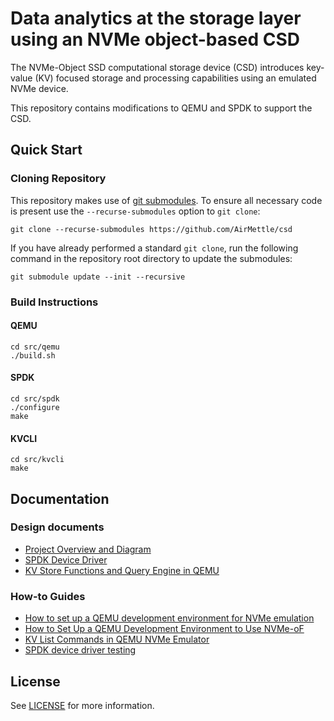 # Data analytics at the storage layer using an NVMe object-based CSD

The NVMe-Object SSD computational storage device (CSD) introduces key-value (KV) focused storage and processing capabilities using an emulated NVMe device.

This repository contains modifications to QEMU and SPDK to support the CSD.

## Quick Start

### Cloning Repository

This repository makes use of [git submodules](https://git-scm.com/book/en/v2/Git-Tools-Submodules).
To ensure all necessary code is present use the `--recurse-submodules` option to `git clone`:

~~~{sh}
git clone --recurse-submodules https://github.com/AirMettle/csd
~~~

If you have already performed a standard `git clone`, run the following
command in the repository root directory to update the submodules:

~~~{sh}
git submodule update --init --recursive
~~~

### Build Instructions

#### QEMU

~~~{sh}
cd src/qemu
./build.sh
~~~

#### SPDK

~~~{sh}
cd src/spdk
./configure
make
~~~

#### KVCLI

~~~{sh}
cd src/kvcli
make
~~~

## Documentation

### Design documents

- [Project Overview and Diagram](/doc/design_overview.md)
- [SPDK Device Driver](/doc/design_spdk_driver.md)
- [KV Store Functions and Query Engine in QEMU](/doc/design_kv_store_functions_query_engine_qemu.md)

### How-to Guides

- [How to set up a QEMU development environment for NVMe emulation](/doc/setup_qemu_nvme.md)
- [How to Set Up a QEMU Development Environment to Use NVMe-oF](/doc/setup_nvmeof.md)
- [KV List Commands in QEMU NVMe Emulator](/doc/kv_list_command_reference.md)
- [SPDK device driver testing](/doc/spdk_driver_testing.md)

## License

See [LICENSE](/LICENSE) for more information.
